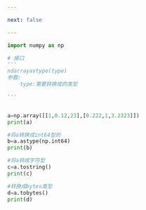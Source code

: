 ```yaml
---

next: false

---
```




<BlogInfo id="568"/>

```python
import numpy as np

# 接口
'''
ndarrayastype(type)
参数:
    type:需要转换成的类型

'''


a=np.array([[1,0.12,23],[0.222,1,3.2323]])
print(a)

#将a转换成int64型的
b=a.astype(np.int64)
print(b)

#将a转成字符型
c=a.tostring()
print(c)

#转换成bytes类型
d=a.tobytes()
print(d)
```



<ActionBox />
